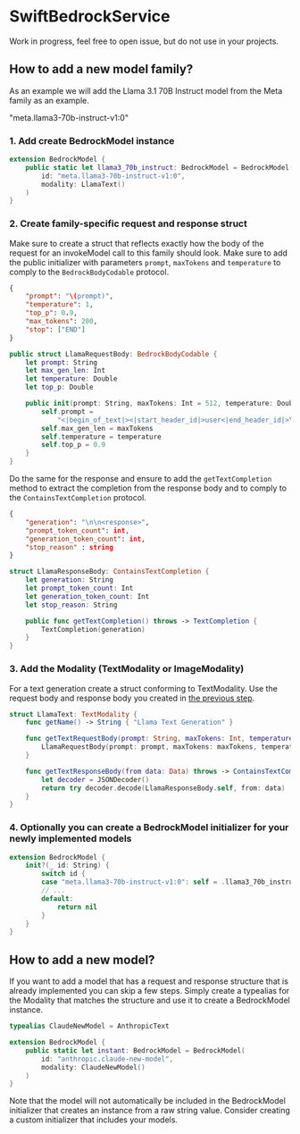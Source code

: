 # SwiftBedrockService

Work in progress, feel free to open issue, but do not use in your projects. 

## How to add a new model family?

As an example we will add the Llama 3.1 70B Instruct model from the Meta family as an example.

"meta.llama3-70b-instruct-v1:0"

### 1. Add create BedrockModel instance

```swift
extension BedrockModel {
    public static let llama3_70b_instruct: BedrockModel = BedrockModel(
        id: "meta.llama3-70b-instruct-v1:0",
        modality: LlamaText()
    )
}
```

### 2. Create family-specific request and response struct

Make sure to create a struct that reflects exactly how the body of the request for an invokeModel call to this family should look. Make sure to add the public initializer with parameters `prompt`, `maxTokens` and `temperature` to comply to the `BedrockBodyCodable` protocol. 

```json
{
    "prompt": "\(prompt)",
    "temperature": 1, 
    "top_p": 0.9,
    "max_tokens": 200,
    "stop": ["END"]
}
```

```swift
public struct LlamaRequestBody: BedrockBodyCodable {
    let prompt: String
    let max_gen_len: Int
    let temperature: Double
    let top_p: Double

    public init(prompt: String, maxTokens: Int = 512, temperature: Double = 0.5) {
        self.prompt =
            "<|begin_of_text|><|start_header_id|>user<|end_header_id|>\(prompt)<|eot_id|><|start_header_id|>assistant<|end_header_id|>"
        self.max_gen_len = maxTokens
        self.temperature = temperature
        self.top_p = 0.9
    }
}
```

Do the same for the response and ensure to add the `getTextCompletion` method to extract the completion from the response body and to comply to the `ContainsTextCompletion` protocol.

```json
{
    "generation": "\n\n<response>",
    "prompt_token_count": int,
    "generation_token_count": int,
    "stop_reason" : string
}
```

```swift
struct LlamaResponseBody: ContainsTextCompletion {
    let generation: String
    let prompt_token_count: Int
    let generation_token_count: Int
    let stop_reason: String

    public func getTextCompletion() throws -> TextCompletion {
        TextCompletion(generation)
    }
}
```

### 3. Add the Modality (TextModality or ImageModality)

For a text generation create a struct conforming to TextModality. Use the request body and response body you created in  [the previous step](#2-create-family-specific-request-and-response-struct). 

```swift
struct LlamaText: TextModality {
    func getName() -> String { "Llama Text Generation" }

    func getTextRequestBody(prompt: String, maxTokens: Int, temperature: Double) throws -> BedrockBodyCodable {
        LlamaRequestBody(prompt: prompt, maxTokens: maxTokens, temperature: temperature)
    }

    func getTextResponseBody(from data: Data) throws -> ContainsTextCompletion {
        let decoder = JSONDecoder()
        return try decoder.decode(LlamaResponseBody.self, from: data)
    }
}
```

### 4. Optionally you can create a BedrockModel initializer for your newly implemented models
```swift
extension BedrockModel {
    init?(_ id: String) {
        switch id {
        case "meta.llama3-70b-instruct-v1:0": self = .llama3_70b_instruct
        // ... 
        default:
            return nil
        }
    }
}
```


## How to add a new model?

If you want to add a model that has a request and response structure that is already implemented you can skip a few steps. Simply create a typealias for the Modality that matches the structure and use it to create a BedrockModel instance. 

```swift
typealias ClaudeNewModel = AnthropicText

extension BedrockModel {
    public static let instant: BedrockModel = BedrockModel(
        id: "anthropic.claude-new-model",
        modality: ClaudeNewModel()
    )
}
```

Note that the model will not automatically be included in the BedrockModel initializer that creates an instance from a raw string value. Consider creating a custom initializer that includes your models. 
